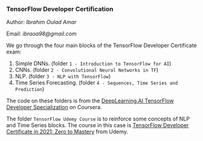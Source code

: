### TensorFlow Developer Certification

Author: _Ibrahim Oulad Amar_

Email: _ibraoa98@gmail.com_

We go through the four main blocks of the TensorFlow Developer Certificate exam:
1. Simple DNNs. (folder `1 - Introduction to TensorFlow for AI`)
2. CNNs. (folder `2 - Convolutional Neural Networks in TF`)
3. NLP. (folder `3 - NLP with TensorFlow`)
4. Time Series Forecasting. (folder `4 - Sequences, Time Series and Prediction`)

The code on these folders is from the [DeepLearning.AI TensorFlow Developer Specialization](https://www.coursera.org/professional-certificates/tensorflow-in-practice)
on Coursera.

The folder `TensorFlow Udemy Course` is to reinforce some concepts
of NLP and Time Series blocks. The course in this case is [TensorFlow Developer Certificate in 2021: Zero to Mastery](https://www.udemy.com/course/tensorflow-developer-certificate-machine-learning-zero-to-mastery/) from Udemy.

